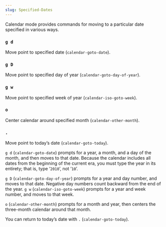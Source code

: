 ```yaml
---
slug: Specified-Dates
---
```


Calendar mode provides commands for moving to a particular date specified in various ways.

### `g d`

Move point to specified date (`calendar-goto-date`).

### `g D`

Move point to specified day of year (`calendar-goto-day-of-year`).

### `g w`

Move point to specified week of year (`calendar-iso-goto-week`).

### `o`

Center calendar around specified month (`calendar-other-month`).

### `.`

Move point to today’s date (`calendar-goto-today`).

`g d` (`calendar-goto-date`) prompts for a year, a month, and a day of the month, and then moves to that date. Because the calendar includes all dates from the beginning of the current era, you must type the year in its entirety; that is, type ‘`2010`’, not ‘`10`’.

`g D` (`calendar-goto-day-of-year`) prompts for a year and day number, and moves to that date. Negative day numbers count backward from the end of the year. `g w` (`calendar-iso-goto-week`) prompts for a year and week number, and moves to that week.

`o` (`calendar-other-month`) prompts for a month and year, then centers the three-month calendar around that month.

You can return to today’s date with `.` (`calendar-goto-today`).
